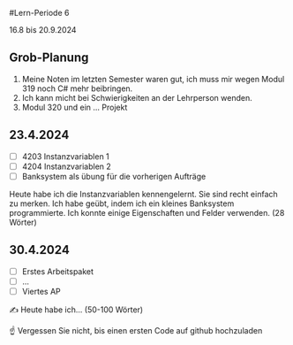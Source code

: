#Lern-Periode 6

16.8 bis 20.9.2024

## Grob-Planung

1. Meine Noten im letzten Semester waren gut, ich muss mir wegen Modul 319 noch C# mehr beibringen.
2. Ich kann micht bei Schwierigkeiten an der Lehrperson wenden.
3. Modul 320 und ein ... Projekt

## 23.4.2024

- [ ] 4203 Instanzvariablen 1
- [ ] 4204 Instanzvariablen 2
- [ ] Banksystem als übung für die vorherigen Aufträge

Heute habe ich die Instanzvariablen kennengelernt. Sie sind recht einfach zu merken. Ich habe geübt, indem ich ein kleines Banksystem programmierte. Ich konnte einige Eigenschaften und Felder verwenden. (28 Wörter)

## 30.4.2024

- [ ] Erstes Arbeitspaket
- [ ] ...
- [ ] Viertes AP

✍️ Heute habe ich... (50-100 Wörter)

☝️ Vergessen Sie nicht, bis einen ersten Code auf github hochzuladen
